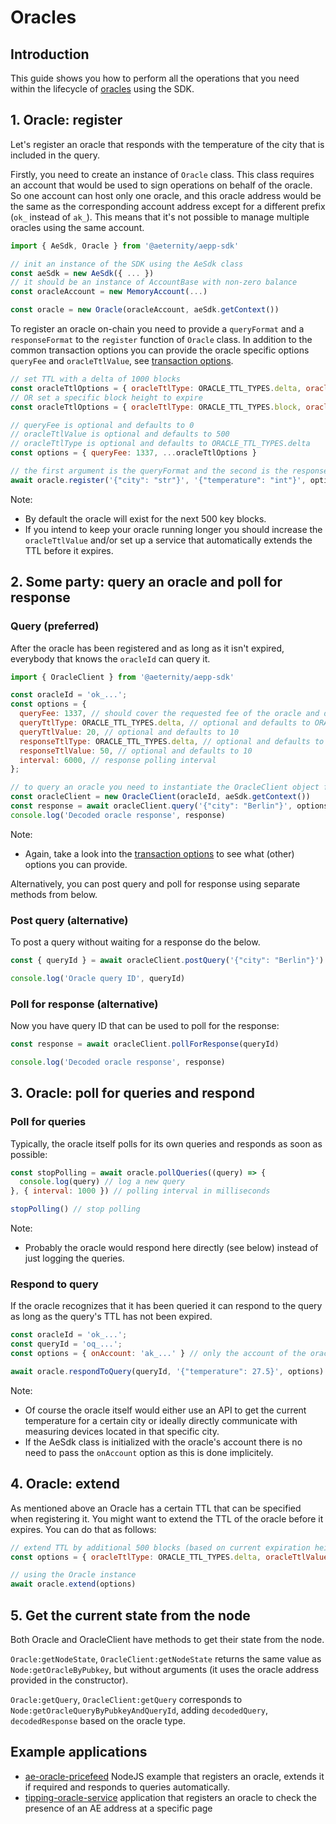 # Oracles

## Introduction

This guide shows you how to perform all the operations that you need within the lifecycle of [oracles](https://docs.aeternity.com/protocol/oracles) using the SDK.

## 1. Oracle: register
Let's register an oracle that responds with the temperature of the city that is included in the query.

Firstly, you need to create an instance of `Oracle` class. This class requires an account that would be used to sign operations on behalf of the oracle. So one account can host only one oracle, and this oracle address would be the same as the corresponding account address except for a different prefix (`ok_` instead of `ak_`). This means that it's not possible to manage multiple oracles using the same account.

```js
import { AeSdk, Oracle } from '@aeternity/aepp-sdk'

// init an instance of the SDK using the AeSdk class
const aeSdk = new AeSdk({ ... })
// it should be an instance of AccountBase with non-zero balance
const oracleAccount = new MemoryAccount(...)

const oracle = new Oracle(oracleAccount, aeSdk.getContext())
```

To register an oracle on-chain you need to provide a `queryFormat` and a `responseFormat` to the `register` function of `Oracle` class. In addition to the common transaction options you can provide the oracle specific options `queryFee` and `oracleTtlValue`, see [transaction options](../transaction-options.md#oracleregistertx).

```js
// set TTL with a delta of 1000 blocks
const oracleTtlOptions = { oracleTtlType: ORACLE_TTL_TYPES.delta, oracleTtlValue: 1000 }
// OR set a specific block height to expire
const oracleTtlOptions = { oracleTtlType: ORACLE_TTL_TYPES.block, oracleTtlValue: 555555 }

// queryFee is optional and defaults to 0
// oracleTtlValue is optional and defaults to 500
// oracleTtlType is optional and defaults to ORACLE_TTL_TYPES.delta
const options = { queryFee: 1337, ...oracleTtlOptions }

// the first argument is the queryFormat and the second is the responseFormat
await oracle.register('{"city": "str"}', '{"temperature": "int"}', options)
```

Note:

- By default the oracle will exist for the next 500 key blocks.
- If you intend to keep your oracle running longer you should increase the `oracleTtlValue` and/or set up a service that automatically extends the TTL before it expires.

## 2. Some party: query an oracle and poll for response

### Query (preferred)
After the oracle has been registered and as long as it isn't expired, everybody that knows the `oracleId` can query it.

```js
import { OracleClient } from '@aeternity/aepp-sdk'

const oracleId = 'ok_...';
const options = {
  queryFee: 1337, // should cover the requested fee of the oracle and defaults to 0
  queryTtlType: ORACLE_TTL_TYPES.delta, // optional and defaults to ORACLE_TTL_TYPES.delta
  queryTtlValue: 20, // optional and defaults to 10
  responseTtlType: ORACLE_TTL_TYPES.delta, // optional and defaults to ORACLE_TTL_TYPES.delta
  responseTtlValue: 50, // optional and defaults to 10
  interval: 6000, // response polling interval
};

// to query an oracle you need to instantiate the OracleClient object first
const oracleClient = new OracleClient(oracleId, aeSdk.getContext())
const response = await oracleClient.query('{"city": "Berlin"}', options)
console.log('Decoded oracle response', response)
```

Note:

- Again, take a look into the [transaction options](../transaction-options.md#oraclequerytx) to see what (other) options you can provide.

Alternatively, you can post query and poll for response using separate methods from below.

### Post query (alternative)
To post a query without waiting for a response do the below.

```js
const { queryId } = await oracleClient.postQuery('{"city": "Berlin"}') // oq_...

console.log('Oracle query ID', queryId)
```

### Poll for response (alternative)
Now you have query ID that can be used to poll for the response:

```js
const response = await oracleClient.pollForResponse(queryId)

console.log('Decoded oracle response', response)
```

## 3. Oracle: poll for queries and respond

### Poll for queries
Typically, the oracle itself polls for its own queries and responds as soon as possible:

```js
const stopPolling = await oracle.pollQueries((query) => {
  console.log(query) // log a new query
}, { interval: 1000 }) // polling interval in milliseconds

stopPolling() // stop polling
```

Note:

- Probably the oracle would respond here directly (see below) instead of just logging the queries.

### Respond to query
If the oracle recognizes that it has been queried it can respond to the query as long as the query's TTL
has not been expired.

```js
const oracleId = 'ok_...';
const queryId = 'oq_...';
const options = { onAccount: 'ak_...' } // only the account of the oracle can respond to the query

await oracle.respondToQuery(queryId, '{"temperature": 27.5}', options)
```

Note:

- Of course the oracle itself would either use an API to get the current temperature for a certain city or ideally directly communicate with measuring devices located in that specific city.
- If the AeSdk class is initialized with the oracle's account there is no need to pass the `onAccount` option as this is done implicitely.

## 4. Oracle: extend
As mentioned above an Oracle has a certain TTL that can be specified when registering it. You might want to extend the TTL of the oracle before it expires. You can do that as follows:

```js
// extend TTL by additional 500 blocks (based on current expiration height of the oracle)
const options = { oracleTtlType: ORACLE_TTL_TYPES.delta, oracleTtlValue: 500 }

// using the Oracle instance
await oracle.extend(options)
```

## 5. Get the current state from the node

Both Oracle and OracleClient have methods to get their state from the node.

`Oracle:getNodeState`, `OracleClient:getNodeState` returns the same value as `Node:getOracleByPubkey`, but without arguments (it uses the oracle address provided in the constructor).

`Oracle:getQuery`, `OracleClient:getQuery` corresponds to `Node:getOracleQueryByPubkeyAndQueryId`, adding `decodedQuery`, `decodedResponse` based on the oracle type.

## Example applications

- [ae-oracle-pricefeed](https://github.com/aeternity/ae-oracle-pricefeed)
  NodeJS example that registers an oracle, extends it if required and responds to queries automatically.
- [tipping-oracle-service](https://github.com/superhero-com/tipping-oracle-service)
  application that registers an oracle to check the presence of an AE address at a specific page
